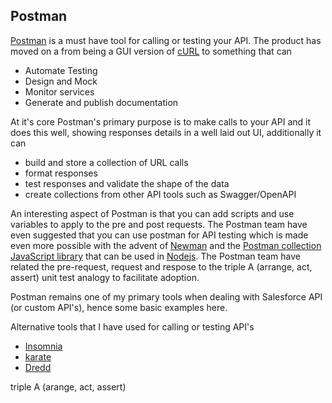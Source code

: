 Postman
-------

[Postman] is a must have tool for calling or testing your API. The product has moved on a from being a GUI version of [cURL] to something that can 
- Automate Testing
- Design and Mock
- Monitor services
- Generate and publish documentation 

At it's core Postman's primary purpose is to make calls to your API and it does this well, showing responses details in a well laid out UI, additionally it can
- build and store a collection of URL calls
- format responses
- test responses and validate the shape of the data
- create collections from other API tools such as Swagger/OpenAPI

An interesting aspect of Postman is that you can add scripts and use variables to apply to the pre and post requests. The Postman team have even suggested that you can use postman for API testing which is made even more possible with the advent of [Newman] and the [Postman collection JavaScript library] that can be used in [Nodejs]. The Postman team have related the pre-request, request and respose to the triple A (arrange, act, assert) unit test analogy to facilitate adoption.

Postman remains one of my primary tools when dealing with Salesforce API (or custom API's), hence some basic examples here.

Alternative tools that I have used for calling or testing API's
- [Insomnia]
- [karate]
- [Dredd]

triple A (arange, act, assert)

[Postman]: https://www.postman.com/
[cURL]: https://curl.haxx.se/
[Newman]: https://learning.postman.com/docs/running-collections/using-newman-cli/command-line-integration-with-newman/
[Postman collection JavaScript library]: https://www.npmjs.com/package/postman-collection
[Nodejs]: https://nodejs.org/en/
[Insomnia]: https://insomnia.rest/
[karate]: https://github.com/intuit/karate
[Dredd]: https://dredd.org/en/latest/